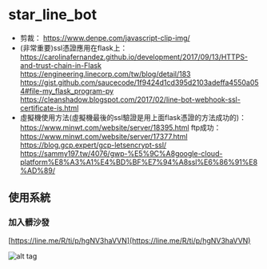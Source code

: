 # star_line_bot
* 剪裁：
<https://www.denpe.com/javascript-clip-img/>
* (非常重要)ssl憑證應用在flask上：
<https://carolinafernandez.github.io/development/2017/09/13/HTTPS-and-trust-chain-in-Flask>
<https://engineering.linecorp.com/tw/blog/detail/183>
<https://gist.github.com/saucecode/1f9424d1cd395d2103adeffa4550a054#file-my_flask_program-py>
<https://cleanshadow.blogspot.com/2017/02/line-bot-webhook-ssl-certificate-is.html>
* 虛擬機使用方法(虛擬機最後的ssl驗證是用上面flask憑證的方法成功的)：
<https://www.minwt.com/website/server/18395.html>
ftp成功：<https://www.minwt.com/website/server/17377.html>
<https://blog.gcp.expert/gcp-letsencrypt-ssl/>
<https://sammy197.tw/4076/gwp-%E5%9C%A8google-cloud-platform%E8%A3%A1%E4%BD%BF%E7%94%A8ssl%E6%86%91%E8%AD%89/>

## 使用系統

### 加入髒沙發

[https://line.me/R/ti/p/hgNV3haVVN](https://line.me/R/ti/p/hgNV3haVVN)

![alt tag](https://i.imgur.com/H6kCV9Y.png)